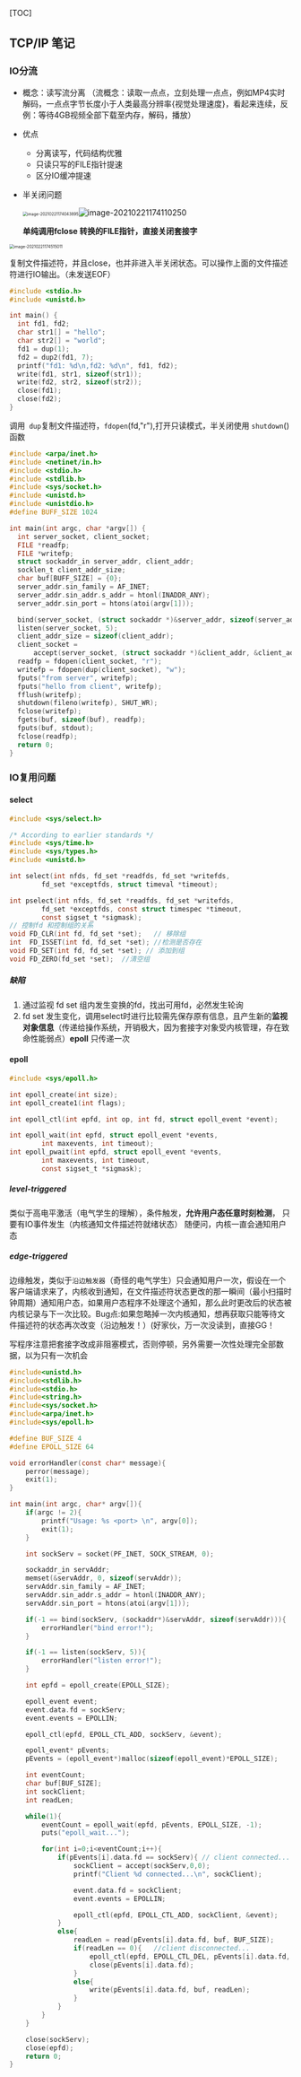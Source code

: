 [TOC]

## TCP/IP  笔记



### IO分流

- 概念：读写流分离 （流概念：读取一点点，立刻处理一点点，例如MP4实时解码，一点点字节长度小于人类最高分辨率{视觉处理速度}，看起来连续，反例：等待4GB视频全部下载至内存，解码，播放）

- 优点 

  - 分离读写，代码结构优雅
  - 只读只写的FILE指针提速
  - 区分IO缓冲提速

- 半关闭问题

  <img src="README.assets/image-20210221174043895.png" alt="image-20210221174043895" style="zoom: 50%;" />![image-20210221174110250](README.assets/image-20210221174110250.png)

  **单纯调用fclose 转换的FILE指针，直接关闭套接字**

<img src="README.assets/image-20210221174515011.png" alt="image-20210221174515011" style="zoom:50%;" />

复制文件描述符，并且close，也并非进入半关闭状态。可以操作上面的文件描述符进行IO输出。（未发送EOF） 	

```c
#include <stdio.h>
#include <unistd.h>

int main() {
  int fd1, fd2;
  char str1[] = "hello";
  char str2[] = "world";
  fd1 = dup(1);
  fd2 = dup2(fd1, 7);
  printf("fd1: %d\n,fd2: %d\n", fd1, fd2);
  write(fd1, str1, sizeof(str1));
  write(fd2, str2, sizeof(str2));
  close(fd1);
  close(fd2);
}
```

调用` dup`复制文件描述符，`fdopen`(fd,"r"),打开只读模式，半关闭使用 `shutdown`() 函数 

```c
#include <arpa/inet.h>
#include <netinet/in.h>
#include <stdio.h>
#include <stdlib.h>
#include <sys/socket.h>
#include <unistd.h>
#include <unistdio.h>
#define BUFF_SIZE 1024

int main(int argc, char *argv[]) {
  int server_socket, client_socket;
  FILE *readfp;
  FILE *writefp;
  struct sockaddr_in server_addr, client_addr;
  socklen_t client_addr_size;
  char buf[BUFF_SIZE] = {0};
  server_addr.sin_family = AF_INET;
  server_addr.sin_addr.s_addr = htonl(INADDR_ANY);
  server_addr.sin_port = htons(atoi(argv[1]));

  bind(server_socket, (struct sockaddr *)&server_addr, sizeof(server_addr));
  listen(server_socket, 5);
  client_addr_size = sizeof(client_addr);
  client_socket =
      accept(server_socket, (struct sockaddr *)&client_addr, &client_addr_size);
  readfp = fdopen(client_socket, "r");
  writefp = fdopen(dup(client_socket), "w");
  fputs("from server", writefp);
  fputs("hello from client", writefp);
  fflush(writefp);
  shutdown(fileno(writefp), SHUT_WR);
  fclose(writefp);
  fgets(buf, sizeof(buf), readfp);
  fputs(buf, stdout);
  fclose(readfp);
  return 0;
}
```

### IO复用问题

#### select

```c
#include <sys/select.h>

/* According to earlier standards */
#include <sys/time.h>
#include <sys/types.h>
#include <unistd.h>

int select(int nfds, fd_set *readfds, fd_set *writefds,
        fd_set *exceptfds, struct timeval *timeout);

int pselect(int nfds, fd_set *readfds, fd_set *writefds,
        fd_set *exceptfds, const struct timespec *timeout,
        const sigset_t *sigmask);
// 控制fd 和控制组的关系
void FD_CLR(int fd, fd_set *set);   // 移除组
int  FD_ISSET(int fd, fd_set *set); //检测是否存在
void FD_SET(int fd, fd_set *set); // 添加到组
void FD_ZERO(fd_set *set);  //清空组
```

##### 缺陷

1. 通过监视 fd set 组内发生变换的fd，找出可用fd，必然发生轮询
2. fd set 发生变化，调用select时进行比较需先保存原有信息，且产生新的**监视对象信息**（传递给操作系统，开销极大，因为套接字对象受内核管理，存在致命性能弱点）**epoll** 只传递一次

#### epoll

```c
#include <sys/epoll.h>

int epoll_create(int size);
int epoll_create1(int flags);

int epoll_ctl(int epfd, int op, int fd, struct epoll_event *event);

int epoll_wait(int epfd, struct epoll_event *events,
        int maxevents, int timeout);
int epoll_pwait(int epfd, struct epoll_event *events,
        int maxevents, int timeout,
        const sigset_t *sigmask);
```

##### level-triggered

类似于高电平激活（电气学生的理解），条件触发，**允许用户态任意时刻检测**， 只要有IO事件发生（内核通知文件描述符就绪状态） 随便问，内核一直会通知用户态

##### edge-triggered

边缘触发，类似于`沿边触发器`（奇怪的电气学生）只会通知用户一次，假设在一个客户端请求来了，内核收到通知，在文件描述符状态更改的那一瞬间（最小扫描时钟周期）通知用户态，如果用户态程序不处理这个通知，那么此时更改后的状态被内核记录与下一次比较。Bug点:如果忽略掉一次内核通知，想再获取只能等待文件描述符的状态再次改变（沿边触发！）(好家伙，万一次没读到，直接GG！

写程序注意把套接字改成非阻塞模式，否则停顿，另外需要一次性处理完全部数据，以为只有一次机会

```c
#include<unistd.h>
#include<stdlib.h>
#include<stdio.h>
#include<string.h>
#include<sys/socket.h>
#include<arpa/inet.h>
#include<sys/epoll.h>

#define BUF_SIZE 4
#define EPOLL_SIZE 64

void errorHandler(const char* message){
    perror(message);
    exit(1);
}

int main(int argc, char* argv[]){
    if(argc != 2){
        printf("Usage: %s <port> \n", argv[0]);
        exit(1);
    }

    int sockServ = socket(PF_INET, SOCK_STREAM, 0);

    sockaddr_in servAddr;
    memset(&servAddr, 0, sizeof(servAddr));
    servAddr.sin_family = AF_INET;
    servAddr.sin_addr.s_addr = htonl(INADDR_ANY);
    servAddr.sin_port = htons(atoi(argv[1]));

    if(-1 == bind(sockServ, (sockaddr*)&servAddr, sizeof(servAddr))){
        errorHandler("bind error!");
    }

    if(-1 == listen(sockServ, 5)){
        errorHandler("listen error!");
    }

    int epfd = epoll_create(EPOLL_SIZE);

    epoll_event event;
    event.data.fd = sockServ;
    event.events = EPOLLIN;

    epoll_ctl(epfd, EPOLL_CTL_ADD, sockServ, &event);

    epoll_event* pEvents;
    pEvents = (epoll_event*)malloc(sizeof(epoll_event)*EPOLL_SIZE);

    int eventCount;
    char buf[BUF_SIZE];
    int sockClient;
    int readLen;

    while(1){
        eventCount = epoll_wait(epfd, pEvents, EPOLL_SIZE, -1);
        puts("epoll_wait...");

        for(int i=0;i<eventCount;i++){
            if(pEvents[i].data.fd == sockServ){ // client connected...
                sockClient = accept(sockServ,0,0);
                printf("Client %d connected...\n", sockClient);

                event.data.fd = sockClient;
                event.events = EPOLLIN;

                epoll_ctl(epfd, EPOLL_CTL_ADD, sockClient, &event);
            }
            else{
                readLen = read(pEvents[i].data.fd, buf, BUF_SIZE);
                if(readLen == 0){   //client disconnected...
                    epoll_ctl(epfd, EPOLL_CTL_DEL, pEvents[i].data.fd, NULL);
                    close(pEvents[i].data.fd);
                }
                else{
                    write(pEvents[i].data.fd, buf, readLen);
                }
            }
        }
    }

    close(sockServ);
    close(epfd);
    return 0;
}
```

